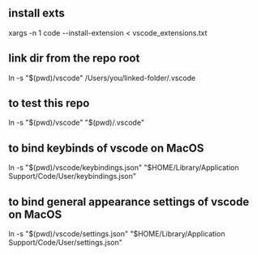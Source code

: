 ## install exts

xargs -n 1 code --install-extension < vscode_extensions.txt

## link dir from the repo root
ln -s "$(pwd)/vscode" /Users/you/linked-folder/.vscode


## to test this repo
ln -s "$(pwd)/vscode" "$(pwd)/.vscode"

## to bind keybinds of vscode on MacOS
ln -s "$(pwd)/vscode/keybindings.json" "$HOME/Library/Application Support/Code/User/keybindings.json"

## to bind general appearance settings of vscode on MacOS
ln -s "$(pwd)/vscode/settings.json" "$HOME/Library/Application Support/Code/User/settings.json"
